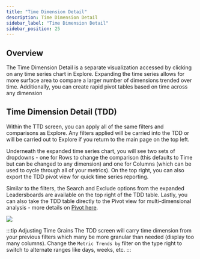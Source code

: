 ```yaml
---
title: "Time Dimension Detail"
description: Time Dimension Detail
sidebar_label: "Time Dimension Detail"
sidebar_position: 25
---
```


## Overview

The Time Dimension Detail is a separate visualization accessed by clicking on any time series chart in Explore. Expanding the time series allows for more surface area to compare a larger number of dimensions trended over time. Additionally, you can create rapid pivot tables based on time across any dimension

## Time Dimension Detail (TDD)

Within the TTD screen, you can apply all of the same filters and comparisons as Explore. Any filters applied will be carried into the TDD or will be carried out to Explore if you return to the main page on the top left. 

Underneath the expanded time series chart, you will see two sets of dropdowns - one for Rows to change the comparison (this defaults to Time but can be changed to any dimension) and one for Columns (which can be used to cycle through all of your metrics). On the top right, you can also export the TDD pivot view for quick time series reporting. 

Similar to the filters, the Search and Exclude options from the expanded Leadersboards are available on the top right of the TDD table. Lastly, you can also take the TDD table directly to the Pivot view for multi-dimensional analysis - more details on [Pivot here](explore/dashboard-101/pivot).

    
<img src = '/img/explore/tdd/tdd.gif' class='rounded-gif' />
<br />
 
:::tip Adjusting Time Grains
The TDD screen will carry time dimension from your previous filters which many be more granular than needed (display too many columns). Change the ```Metric Trends by``` filter on the type right to switch to alternate ranges like days, weeks, etc.
:::